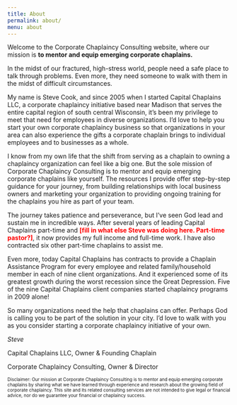 ```yaml
---
title: About
permalink: about/
menu: about
---
```

Welcome to the Corporate Chaplaincy Consulting website, where our mission is **to mentor and equip emerging corporate chaplains.**

In the midst of our fractured, high-stress world, people need a safe place to talk through problems. Even more, they need someone to walk with them in the midst of difficult circumstances.

My name is Steve Cook, and since 2005 when I started Capital Chaplains LLC, a corporate chaplaincy initiative based near Madison that serves the entire capital region of south central Wisconsin, it’s been my privilege to meet that need for employees in diverse organizations. I’d love to help you start your own corporate chaplaincy business so that organizations in your area can also experience the gifts a corporate chaplain brings to individual employees and to businesses as a whole.

I know from my own life that the shift from serving as a chaplain to owning a chaplaincy organization can feel like a big one. But the sole mission of Corporate Chaplaincy Consulting is to mentor and equip emerging corporate chaplains like yourself. The resources I provide offer step-by-step guidance for your journey, from building relationships with local business owners and marketing your organization to providing ongoing training for the chaplains you hire as part of your team. 

The journey takes patience and perseverance, but I’ve seen God lead and sustain me in incredible ways. After several years of leading Capital Chaplains part-time and <span style="color:red">**[fill in what else Steve was doing here. Part-time pastor?]**</span>, it now provides my full income and full-time work. I have also contracted six other part-time chaplains to assist me. 

Even more, today Capital Chaplains has contracts to provide a Chaplain Assistance Program for every employee and related family/household member in each of nine client organizations. And it experienced some of its greatest growth during the worst recession since the Great Depression. Five of the nine Capital Chaplains client companies started chaplaincy programs in 2009 alone! 

So many organizations need the help that chaplains can offer. Perhaps God is calling you to be part of the solution in your city. I’d love to walk with you as you consider starting a corporate chaplaincy initiative of your own. 

_Steve_

Capital Chaplains LLC, Owner &amp; Founding Chaplain

Corporate Chaplaincy Consulting, Owner &amp; Director


<span style="font-size:10">Disclaimer: Our mission at Corporate Chaplaincy Consulting is to mentor and equip emerging corporate chaplains by sharing what we have learned through experience and research about the growing field of corporate chaplaincy. This site and its related consulting services are not intended to give legal or financial advice, nor do we guarantee your financial or chaplaincy success.</span>
